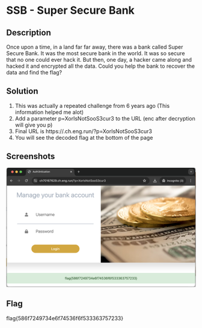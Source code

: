 # SSB - Super Secure Bank

## Description

Once upon a time, in a land far far away, there was a bank called Super Secure Bank. It was the most secure bank in the world. It was so secure that no one could ever hack it. But then, one day, a hacker came along and hacked it and encrypted all the data. Could you help the bank to recover the data and find the flag?

## Solution

1. This was actually a repeated challenge from 6 years ago (This information helped me alot)
2. Add a parameter p=XorIsNotSooS3cur3 to the URL (enc after decryption will give you p)
3. Final URL is https://<id>.ch.eng.run/?p=XorIsNotSooS3cur3
4. You will see the decoded flag at the bottom of the page

## Screenshots

![Image 1](images/image1.png)

## Flag

flag{586f7249734e6f74536f6f533363757233}